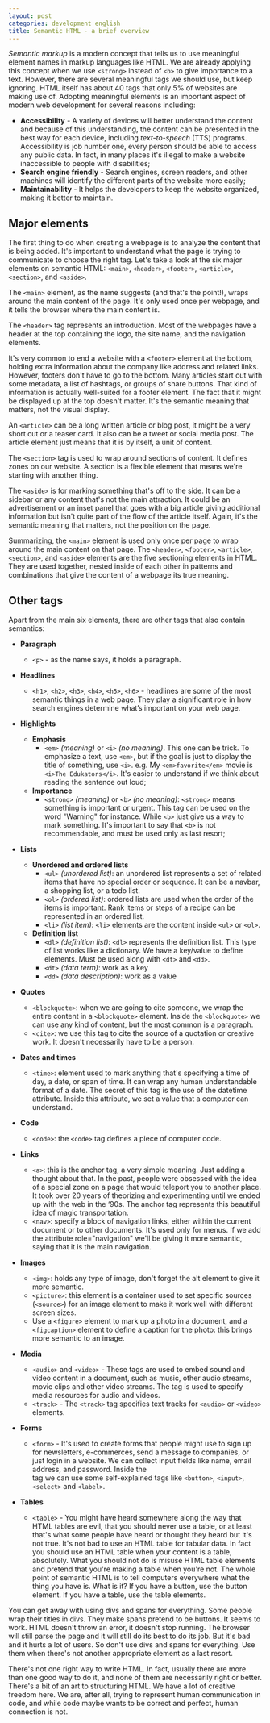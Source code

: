```yaml
---
layout: post
categories: development english
title: Semantic HTML - a brief overview
---
```


*Semantic markup* is a modern concept that tells us to use meaningful element names in markup languages like HTML. We are already applying this concept when we use `<strong>` instead of `<b>` to give importance to a text. However, there are several meaningful tags we should use, but keep ignoring. HTML itself has about 40 tags that only 5% of websites are making use of. Adopting meaningful elements is an important aspect of modern web development for several reasons including:  

- **Accessibility** - A variety of devices will better understand the content and because of this understanding, the content can be presented in the best way for each device, including *text-to-speech* (TTS) programs. Accessibility is job number one, every person should be able to access any public data. In fact, in many places it's illegal to make a website inaccessible to people with disabilities;
- **Search engine friendly** - Search engines, screen readers, and other machines will identify the different parts of the website more easily;
- **Maintainability** - It helps the developers to keep the website organized, making it better to maintain.

## Major elements

The first thing to do when creating a webpage is to analyze the content that is being added. It's important to understand what the page is trying to communicate to choose the right tag. Let's take a look at the six major elements on semantic HTML: `<main>`, `<header>`, `<footer>`, `<article>`, `<section>`, and `<aside>`.  

The `<main>` element, as the name suggests (and that's the point!),  wraps around the main content of the page. It's only used once per webpage, and it tells the browser where the main content is.   

The `<header>` tag represents an introduction. Most of the webpages have a header at the top containing the logo, the site name, and the navigation elements.  

It's very common to end a website with a `<footer>` element at the bottom, holding extra information about the company like address and related links. However, footers don't have to go to the bottom. Many articles start out with some metadata, a list of hashtags, or groups of share buttons. That kind of information is actually well-suited for a footer element. The fact that it might be displayed up at the top doesn't matter. It's the semantic meaning that matters, not the visual display.  

An `<article>` can be a long written article or blog post, it might be a very short cut or a teaser card. It also can be a tweet or social media post. The article element just means that it is by itself, a unit of content.  

The `<section>` tag is used to wrap around sections of content. It defines zones on our website. A section is a flexible element that means we're starting with another thing.  

The `<aside>` is for marking something that's off to the side. It can be a sidebar or any content that's not the main attraction. It could be an advertisement or an inset panel that goes with a big article giving additional information but isn't quite part of the flow of the article itself. Again, it's the semantic meaning that matters, not the position on the page.  

Summarizing, the `<main>` element is used only once per page to wrap around the main content on that page. The `<header>`, `<footer>`, `<article>`, `<section>`, and `<aside>` elements are the five sectioning elements in HTML. They are used together, nested inside of each other in patterns and combinations that give the content of a webpage its true meaning.

## Other tags

Apart from the main six elements, there are other tags that also contain semantics:  

- **Paragraph**  
  - `<p>` - as the name says, it holds a paragraph.
    

- **Headlines**   
  - `<h1>`, `<h2>`, `<h3>`, `<h4>`, `<h5>`, `<h6>` - headlines are some of the most semantic things in a web page. They play a significant role in how search engines determine what’s important on your web page.   
    

- **Highlights**  
  - **Emphasis**
    - `<em>` *(meaning)* or `<i>` *(no meaning)*. This one can be trick. To emphasize a text, use `<em>`, but if the goal is just to display the title of something, use `<i>`. e.g. My `<em>favorite</em>` movie is `<i>The Edukators</i>`. It's easier to understand if we think about reading the sentence out loud;
  - **Importance**  
    - `<strong>` *(meaning)* or `<b>` *(no meaning)*: `<strong>` means something is important or urgent. This tag can be used on the word "Warning" for instance. While `<b>` just give us a way to mark something. It's important to say that `<b>` is not recommendable, and must be used only as last resort;


- **Lists**  
    - **Unordered and ordered lists**  
        - `<ul>` *(unordered list)*: an unordered list represents a set of related items that have no special order or sequence. It can be a navbar, a shopping list, or a todo list.
        - `<ol>` *(ordered list)*: ordered lists are used when the order of the items is important. Rank items or steps of a recipe can be represented in an ordered list.
        - `<li>` *(list item)*: `<li>` elements are the content inside `<ul>` or `<ol>`.
    - **Definition list**
        - `<dl>` *(definition list)*: `<dl>` represents the definition list. This type of list works like a dictionary. We have a key/value to define elements. Must be used along with `<dt>` and `<dd>`. 
        - `<dt>` *(data term)*: work as a key
        - `<dd>` *(data description)*: work as a value   
   
   
- **Quotes**  
    - `<blockquote>`: when we are going to cite someone, we wrap the entire content in a `<blockquote>` element. Inside the `<blockquote>` we can use any kind of content, but the most common is a paragraph.
    - `<cite>`: we use this tag to cite the source of a quotation or creative work. It doesn't necessarily have to be a person.
    

- **Dates and times**
    - `<time>`: element used to mark anything that's specifying a time of day, a date, or span of time. It can wrap any human understandable format of a date. The secret of this tag is the use of the datetime attribute. Inside this attribute, we set a value that a computer can understand.


- **Code**
    - `<code>`: the `<code>` tag defines a piece of computer code.


- **Links**
    - `<a>`: this is the anchor tag, a very simple meaning. Just adding a thought about that. In the past, people were obsessed with the idea of a special zone on a page that would teleport you to another place. It took over 20 years of theorizing and experimenting until we ended up with the web in the ‘90s. The anchor tag represents this beautiful idea of magic transportation.
    - `<nav>`: specify a block of navigation links, either within the current document or to other documents. It's used only for menus. If we add the attribute role="navigation" we'll be giving it more semantic, saying that it is the main navigation.

- **Images**
    - `<img>`: holds any type of image, don't forget the alt element to give it more semantic.
    - `<picture>`: this element is a container used to set specific sources (`<source>`) for an image element to make it work well with different screen sizes.
    - Use a `<figure>` element to mark up a photo in a document, and a `<figcaption>` element to define a caption for the photo: this brings more semantic to an image.

- **Media**
    - `<audio>` and `<video>` - These tags are used to embed sound and video content in a document, such as music, other audio streams, movie clips and other video streams.
The <source> tag is used to specify media resources for audio and videos.
    - `<track>` - The `<track>` tag specifies text tracks for `<audio>` or `<video>` elements.

- **Forms**
    - `<form>` - It's used to create forms that people might use to sign up for newsletters, e-commerces, send a message to companies, or just login in a website. We can collect input fields like name, email address, and password. Inside the <form> tag we can use some self-explained tags like `<button>`, `<input>`, `<select>` and `<label>`.

- **Tables**  
    - `<table>` - You might have heard somewhere along the way that HTML tables are evil, that you should never use a table, or at least that's what some people have heard or thought they heard but it's not true. It's not bad to use an HTML table for tabular data. In fact you should use an HTML table when your content is a table, absolutely. What you should not do is misuse HTML table elements and pretend that you're making a table when you're not. The whole point of semantic HTML is to tell computers everywhere what the thing you have is. What is it? If you have a button, use the button element. If you have a table, use the table elements.

You can get away with using divs and spans for everything. Some people wrap their titles in divs. They make spans pretend to be buttons. It seems to work. HTML doesn't throw an error, it doesn't stop running. The browser will still parse the page and it will still do its best to do its job. But it's bad and it hurts a lot of users. So don't use divs and spans for everything. Use them when there's not another appropriate element as a last resort.

There's not one right way to write HTML. In fact, usually there are more than one good way to do it, and none of them are necessarily right or better. There's a bit of an art to structuring HTML. We have a lot of creative freedom here. We are, after all, trying to represent human communication in code, and while code maybe wants to be correct and perfect, human connection is not.


    


